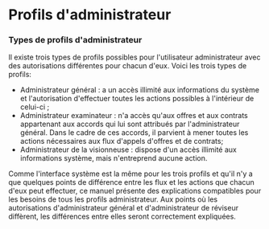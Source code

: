 # Profils d'administrateur

### Types de profils d'administrateur

Il existe trois types de profils possibles pour l'utilisateur administrateur avec des autorisations différentes pour chacun d'eux. Voici les trois types de profils:

* Administrateur général : a un accès illimité aux informations du système et l'autorisation d'effectuer toutes les actions possibles à l'intérieur de celui-ci ;
* Administrateur examinateur : n'a accès qu'aux offres et aux contrats appartenant aux accords qui lui sont attribués par l'administrateur général. Dans le cadre de ces accords, il parvient à mener toutes les actions nécessaires aux flux d'appels d'offres et de contrats;
* Administrateur de la visionneuse : dispose d'un accès illimité aux informations système, mais n'entreprend aucune action.

Comme l'interface système est la même pour les trois profils et qu'il n'y a que quelques points de différence entre les flux et les actions que chacun d'eux peut effectuer, ce manuel présente des explications compatibles pour les besoins de tous les profils administrateur. Aux points où les autorisations d'administrateur général et d'administrateur de réviseur diffèrent, les différences entre elles seront correctement expliquées.
